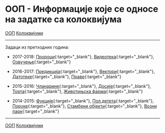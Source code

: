 # ООП - Информације које се односе на задатке са колоквијума

[ООП](../../README.md) [Колоквијуми](../README.md)

---

Задаци из претходних година:

* 2017-2018: [Пророци](../rokovi/kol201718_1_Proroci.pdf){:target="_blank"}, [Видеотека](../rokovi/kol201718_2_Videoteka.pdf){:target="_blank"}, [Озвучење](../rokovi/kol201718_3_Ozvucenje.pdf){:target="_blank"}

* 2016-2017: [Предикција](../rokovi/kol201617_1_Predikcija.pdf){:target="_blank"}, [Вектори](../rokovi/kol201617_2_Vektori.pdf){:target="_blank"}, [Датотеке](../rokovi/kol201617_3_Datoteke.pdf){:target="_blank"}, [Праве](../rokovi/kol201617_4_Prave.pdf){:target="_blank"}

* 2015-2016: [Чланарине](../rokovi/kol201516_Clanarine.pdf){:target="_blank"}, [Досије](../rokovi/kol201516_Dosije.pdf){:target="_blank"}, [Торта](../rokovi/kol201516_Torta.pdf){:target="_blank"}, [Животињска фарма](../rokovi/kol201516_ZivotinjskaFarma.pdf){:target="_blank"}

* 2014-2015: [Фукције](../rokovi/kol201415_Funkcije.pdf){:target="_blank"}, [Пол детета](../rokovi/kol201415_PolDeteta.pdf){:target="_blank"}, [Поруке](../rokovi/kol201415_Poruke.pdf){:target="_blank"}, [Стамбени објекти](../rokovi/kol201415_StambeniObjekti.pdf){:target="_blank"}, [Возни парк](../rokovi/kol201415_VozniPark.pdf){:target="_blank"}


---

[ООП](../../README.md) [Колоквијуми](../README.md)    


